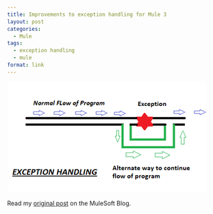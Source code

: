 ```yaml
---
title: Improvements to exception handling for Mule 3
layout: post
categories:
  - Mule
tags:
  - exception handling
  - mule
format: link
---
```

![Exceptions](/wp-content/uploads/2010/09/exception.png)

Read my <a href="http://blogs.mulesoft.org/improvements-to-exception-handling-for-mule-3/" target="_blank">original post</a> on the MuleSoft Blog.